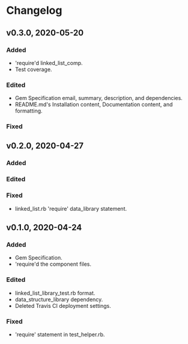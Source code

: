 # Changelog

## v0.3.0, 2020-05-20

### Added

- 'require'd linked_list_comp.
- Test coverage.

### Edited

- Gem Specification email, summary, description, and dependencies.
- README.md's Installation content, Documentation content, and formatting.

### Fixed

## v0.2.0, 2020-04-27

### Added

### Edited

### Fixed

- linked_list.rb 'require' data_library statement.

## v0.1.0, 2020-04-24

### Added

- Gem Specification.
- 'require'd the component files.

### Edited

- linked_list_library_test.rb format.
- data_structure_library dependency.
- Deleted Travis CI deployment settings.

### Fixed

- 'require' statement in test_helper.rb.